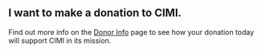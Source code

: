 ## I want to **make a donation** to CIMI.

Find out more info on the [Donor Info](/donate) page to see how your donation today will support CIMI in its mission.
